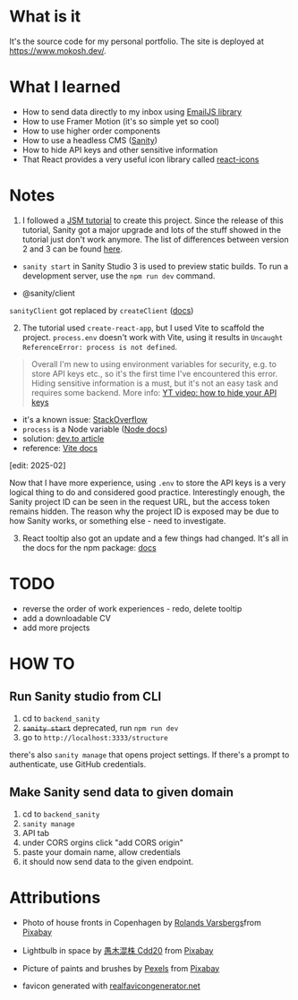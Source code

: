 # What is it

It's the source code for my personal portfolio. The site is deployed at https://www.mokosh.dev/.

# What I learned

* How to send data directly to my inbox using [EmailJS library](https://www.emailjs.com/)
* How to use Framer Motion (it's so simple yet so cool)
* How to use higher order components
* How to use a headless CMS ([Sanity](https://www.sanity.io/docs/create-a-sanity-project))
* How to hide API keys and other sensitive information
* That React provides a very useful icon library called [react-icons](https://react-icons.github.io/react-icons/icons/ai/)

# Notes

1. I followed a [JSM tutorial](https://youtu.be/3HNyXCPDQ7Q?si=5iNY6y6zRhs8tBGZ) to create this project. Since the release of this tutorial, Sanity got a major upgrade and lots of the stuff showed in the tutorial just don't work anymore. The list of differences between version 2 and 3 can be found [here](https://www.sanity.io/help/studio-v2-vs-v3).

*  `sanity start` in Sanity Studio 3 is used to preview static builds. To run a development server, use the `npm run dev` command.

* @sanity/client

`sanityClient` got replaced by `createClient` ([docs](https://www.sanity.io/docs/js-client))

2. The tutorial used `create-react-app`, but I used Vite to scaffold the project. `process.env` doesn't work with Vite, using it results in `Uncaught ReferenceError: process is not defined`.

>Overall I'm new to using environment variables for security, e.g. to store API keys etc., so it's the first time I've encountered this error. Hiding sensitive information is a must, but it's not an easy task and requires some backend. More info: [YT video: how to hide your API keys](https://youtu.be/FcwfjMebjTU?si=QYalbItHNe8RtCYi)

* it's a known issue: [StackOverflow](https://stackoverflow.com/questions/11104028/why-is-process-env-node-env-undefined)
* `process` is a Node variable ([Node docs](https://nodejs.org/api/process.html#process))
* solution: [dev.to article](https://dev.to/boostup/uncaught-referenceerror-process-is-not-defined-12kg)
* reference: [Vite docs](https://vitejs.dev/guide/env-and-mode)

[edit: 2025-02]

Now that I have more experience, using `.env` to store the API keys is a very logical thing to do and considered good practice. Interestingly enough, the Sanity project ID can be seen in the request URL, but the access token remains hidden. The reason why the project ID is exposed may be due to how Sanity works, or something else - need to investigate.

3. React tooltip also got an update and a few things had changed. It's all in the docs for the npm package: [docs](https://www.npmjs.com/package/react-tooltip)

# TODO

- reverse the order of work experiences - redo, delete tooltip
- add a downloadable CV
- add more projects

# HOW TO

## Run Sanity studio from CLI
1. cd to `backend_sanity`
2. ~~`sanity start`~~ deprecated, run `npm run dev`
3. go to `http://localhost:3333/structure`

there's also `sanity manage` that opens project settings.
If there's a prompt to authenticate, use GitHub credentials.

## Make Sanity send data to given domain
1. cd to `backend_sanity`
2. `sanity manage`
3. API tab
4. under CORS orgins click "add CORS origin"
5. paste your domain name, allow credentials
6. it should now send data to the given endpoint.

# Attributions

- Photo of house fronts in Copenhagen by [Rolands Varsbergs](https://pixabay.com/users/varsbergsrolands-11846303/?utm_source=link-attribution&utm_medium=referral&utm_campaign=image&utm_content=4054563)from [Pixabay](https://pixabay.com//?utm_source=link-attribution&utm_medium=referral&utm_campaign=image&utm_content=4054563)

- Lightbulb in space by [愚木混株 Cdd20](https://pixabay.com/users/cdd20-1193381/?utm_source=link-attribution&utm_medium=referral&utm_campaign=image&utm_content=5831252) from [Pixabay](https://pixabay.com//?utm_source=link-attribution&utm_medium=referral&utm_campaign=image&utm_content=5831252)

- Picture of paints and brushes by [Pexels](https://pixabay.com/users/pexels-2286921/?utm_source=link-attribution&utm_medium=referral&utm_campaign=image&utm_content=1851483) from [Pixabay](https://pixabay.com//?utm_source=link-attribution&utm_medium=referral&utm_campaign=image&utm_content=1851483)

- favicon generated with [realfavicongenerator.net]()


